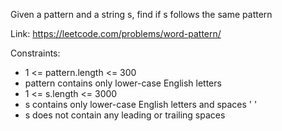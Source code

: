 Given a pattern and a string s, find if s follows the same pattern

Link: https://leetcode.com/problems/word-pattern/

Constraints:
* 1 <= pattern.length <= 300
* pattern contains only lower-case English letters
* 1 <= s.length <= 3000
* s contains only lower-case English letters and spaces ' '
* s does not contain any leading or trailing spaces
